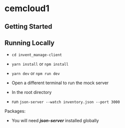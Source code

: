 # cemcloud1


## Getting Started


## Running Locally

- `cd invent_manage-client`

- `yarn install` or `npm install`
- `yarn dev` or `npm run dev`

- Open a different terminal to run the mock server

- In the root directory
- run `json-server --watch inventory.json --port 3000`

Packages:
- You will need _**json-server**_ installed globally 
